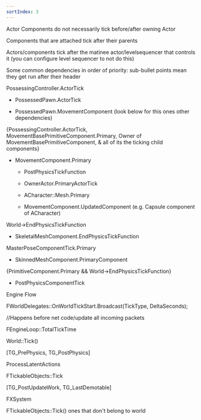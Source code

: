 ```yaml
---
sortIndex: 3
---
```


Actor Components do not necessarily tick before/after owning Actor

Components that are attached tick after their parents

Actors/components tick after the matinee actor/levelsequencer that controls it (you can configure level sequencer to not do this)

Some common dependencies in order of priority: sub-bullet points mean they get run after their header



PossessingController.ActorTick

- PossessedPawn.ActorTick

- PossessedPawn.MovementComponent (look below for this ones other dependencies)



{PossessingController.ActorTick, MovementBasePrimitiveComponent.Primary, Owner of MovementBasePrimitiveComponent, & all of its the ticking child components}

- MovementComponent.Primary

  - PostPhysicsTickFunction

  - OwnerActor.PrimaryActorTick

  - ACharacter::Mesh.Primary

  - MovementComponent.UpdatedComponent (e.g. Capsule component of ACharacter)



World->EndPhysicsTickFunction

- SkeletalMeshComponent.EndPhysicsTickFunction



MasterPoseComponentTick.Primary

- SkinnedMeshComponent.PrimaryComponent



{PrimitiveComponent.Primary && World->EndPhysicsTickFunction}

- PostPhysicsComponentTick



Engine Flow

FWorldDelegates::OnWorldTickStart.Broadcast(TickType, DeltaSeconds);

//Happens before net code/update all incoming packets



FEngineLoop::TotalTickTime

World::Tick()

\[TG_PrePhysics, TG_PostPhysics]

ProcessLatentActions

FTickableObjects::Tick

\[TG_PostUpdateWork, TG_LastDemotable]

FXSystem

FTickableObjects::Tick() ones that don't belong to world
